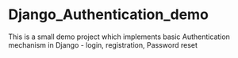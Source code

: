 # Django_Authentication_demo
This is a small demo project which implements basic Authentication mechanism in Django - login, registration, Password reset 
